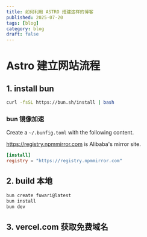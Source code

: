 ```yaml
---
title: 如何利用 ASTRO 搭建这样的博客
published: 2025-07-20
tags: [blog]
category: blog
draft: false
---
```


# Astro 建立网站流程

## 1. install bun

```bash
curl -fsSL https://bun.sh/install | bash
```

### bun 镜像加速
Create a `~/.bunfig.toml` with the following content.

https://registry.npmmirror.com is Alibaba's mirror site.

```toml
[install]
registry = "https://registry.npmmirror.com"
```

## 2. build 本地
```bash
bun create fuwari@latest
bun install
bun dev
```

## 3. vercel.com 获取免费域名